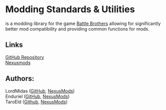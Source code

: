 # Modding Standards & Utilities
is a modding library for the game [Battle Brothers](https://store.steampowered.com/app/365360/Battle_Brothers/)
allowing for significantly better mod compatibility
and providing common functions for mods.

## Links
[GitHub Repository](https://github.com/MSUTeam/mod_MSU)\
[Nexusmods](https://www.nexusmods.com/battlebrothers/mods/479)

## Authors:
LordMidas ([GitHub](https://github.com/LordMidas), [NexusMods](https://www.nexusmods.com/battlebrothers/users/112721473?tab=user+files))\
Enduriel ([GitHub](https://github.com/Enduriel), [NexusMods](https://www.nexusmods.com/users/59894991?tab=user+files))\
TaroEld ([Github](https://github.com/TaroEld), [NexusMods](https://www.nexusmods.com/battlebrothers/users/3209078?tab=user+files))
